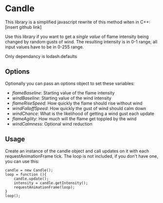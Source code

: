 # Candle

This library is a simplified javascript rewrite of this method witen in C++: [insert github link]

Use this library if you want to get a *single value* of flame intensity being changed by random gusts of wind.
The resulting intensity is in 0-1 range, all input values have to be in 0-255 range.

Only dependancy is lodash.defaults

## Options

Optionally you can pass an options object to set these variables:

- *flameBaseline*: Starting value of the flame intensity
- *windBaseline*: Starting value of the wind intensity
- *flameRiseSpeed*: How quickly the flame should rise without wind
- *windFalloffSpeed*: How quickly the gust of wind should calm down
- *windChance*: What is the likelihood of getting a wind gust each update
- *flameAgility*: How much will the flame get toppled by the wind
- *windCalmness*: Optional wind reduction

## Usage

Create an instance of the candle object and call updates on it with each requestAnimationFrame tick.
The loop is not included, if you don't have one, you can use this:

```
candle = new Candle();
loop = function (){
	candle.update();
	intensity = candle.getIntensity();
	requestAnimationFrame(loop);
}
loop();
```
